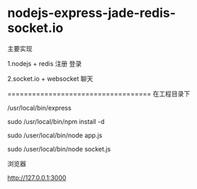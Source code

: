 nodejs-express-jade-redis-socket.io
===================================
主要实现

1.nodejs + redis 注册 登录

2.socket.io + websocket 聊天

===================================
在工程目录下

/usr/local/bin/express

sudo /usr/local/bin/npm install -d

sudo /user/local/bin/node app.js

sudo /user/local/bin/node socket.js

浏览器

http://127.0.0.1:3000



